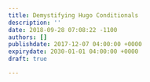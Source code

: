 ```yaml
---
title: Demystifying Hugo Conditionals
description: ''
date: 2018-09-28 07:08:22 -1100
authors: []
publishdate: 2017-12-07 04:00:00 +0000
expirydate: 2030-01-01 04:00:00 +0000
draft: true

---
```

